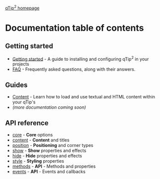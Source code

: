 [qTip<sup>2</sup> homepage](http://craigsworks.com/projects/qtip2)

# Documentation table of contents

## Getting started

* [Getting started](gettingstarted.md) - A guide to installing and configuring qTip<sup>2</sup> in your projects
* [FAQ](faq.md) - Frequently asked questions, along with their answers.

## Guides

* [Content](guide-content.md) - Learn how to load and use textual and HTML content within your qTip's
* _(more documentation coming soon)_

## API reference

* [core](core.md) - **Core** options
* [content](content.md) - **Content** and titles
* [position](position.md) - **Positioning** and corner types
* [show](show.md) - **Show** properties and effects
* [hide](hide.md) - **Hide** properties and effects
* [style](style.md) - **Styling** properties
* [methods](methods.md) - **API** - Methods and properties
* [events](events.md) - **API** - Events and callbacks